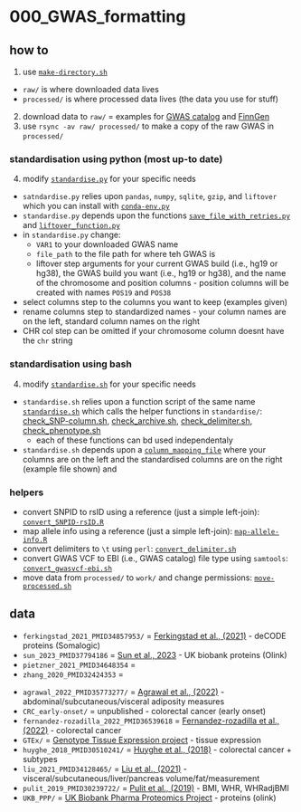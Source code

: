 # 000_GWAS_formatting

## how to
1. use [`make-directory.sh`](https://github.com/mattlee821/000_GWAS_formatting/blob/main/000_scripts/make-directory.sh)
  - `raw/` is where downloaded data lives
  - `processed/` is where processed data lives (the data you use for stuff)
2. download data to `raw/` =  examples for [GWAS catalog](https://github.com/mattlee821/000_GWAS_formatting/blob/main/000_scripts/download_GWAScatalog.sh) and [FinnGen](https://github.com/mattlee821/000_GWAS_formatting/blob/main/000_scripts/download_finngen.sh)
3. use `rsync -av raw/ processed/` to make a copy of the raw GWAS in `processed/`

### standardisation using python (most up-to date)
4. modify [`standardise.py`](https://github.com/mattlee821/000_GWAS_formatting/blob/main/000_scripts/standardise.py) for your specific needs
  - `satndardise.py` relies upon `pandas`, `numpy`, `sqlite`, `gzip`, and `liftover` which you can install with [`conda-env.py`](https://github.com/mattlee821/000_GWAS_formatting/blob/main/000_scripts/conda-env.sh)
  - `standardise.py` depends upon the functions [`save_file_with_retries.py`](https://github.com/mattlee821/000_GWAS_formatting/blob/main/000_scripts/standardise/save_file_with_retries.py) and [`liftover_function.py`](https://github.com/mattlee821/000_GWAS_formatting/blob/main/000_scripts/standardise/liftover_function.py)
  - in `standardise.py` change:
    - `VAR1` to your downloaded GWAS name
    - `file_path` to the file path for where teh GWAS is 
    - liftover step arguments for your current GWAS build (i.e., hg19 or hg38), the GWAS build you want (i.e., hg19 or hg38), and the name of the chromosome and position columns - position columns will be created with names `POS19` and `POS38`
  - select columns step to the columns you want to keep (examples given)
  - rename columns step to standardized names - your column names are on the left, standard column names on the right
  - CHR col step can be omitted if your chromosome column doesnt have the `chr` string

### standardisation using bash
4. modify [`standardise.sh`](https://github.com/mattlee821/000_GWAS_formatting/blob/main/000_scripts/standardise.sh) for your specific needs
  - `standardise.sh` relies upon a function script of the same name [`standardise.sh`](https://github.com/mattlee821/000_GWAS_formatting/blob/main/000_scripts/standardise/standardise.sh) which calls the helper functions in `standardise/`: [check_SNP-column.sh](https://github.com/mattlee821/000_GWAS_formatting/blob/main/000_scripts/standardise/check_SNP-column.sh), [check_archive.sh](https://github.com/mattlee821/000_GWAS_formatting/blob/main/000_scripts/standardise/check_archive.sh), [check_delimiter.sh](https://github.com/mattlee821/000_GWAS_formatting/blob/main/000_scripts/standardise/check_delimiter.sh), [check_phenotype.sh](https://github.com/mattlee821/000_GWAS_formatting/blob/main/000_scripts/standardise/check_phenotype.sh)
    - each of these functions can bd used independentaly
  - `standardise.sh` depends upon a [`column_mapping_file`](https://github.com/mattlee821/000_GWAS_formatting/blob/main/000_scripts/standardise/column_mapping_file) where your columns are on the left and the standardised columns are on the right (example file shown) and 

### helpers
- convert SNPID to rsID using a reference (just a simple left-join): [`convert_SNPID-rsID.R`](https://github.com/mattlee821/000_GWAS_formatting/blob/main/000_scripts/convert_SNPID-rsID.R)
- map allele info using a reference (just a simple left-join): [`map-allele-info.R`](https://github.com/mattlee821/000_GWAS_formatting/blob/main/000_scripts/map-allele-info.R)
- convert delimiters to `\t` using `perl`: [`convert_delimiter.sh`](https://github.com/mattlee821/000_GWAS_formatting/blob/main/000_scripts/convert_delimiter.sh)
- convert GWAS VCF to EBI (i.e., GWAS catalog) file type using `samtools`: [`convert_gwasvcf-ebi.sh`](https://github.com/mattlee821/000_GWAS_formatting/blob/main/000_scripts/convert_gwasvcf-ebi.sh)
- move data from `processed/` to `work/` and change permissions: [`move-processed.sh`](https://github.com/mattlee821/000_GWAS_formatting/blob/main/000_scripts/move-processed.sh)

## data
- `ferkingstad_2021_PMID34857953/` = [Ferkingstad et al., (2021)](https://pubmed.ncbi.nlm.nih.gov/34857953/) - deCODE proteins (Somalogic)
- `sun_2023_PMID37794186` = [Sun et al., 2023](https://pubmed.ncbi.nlm.nih.gov/37794186/) - UK biobank proteins (Olink)
- `pietzner_2021_PMID34648354` = 
- `zhang_2020_PMID32424353` = 

* `agrawal_2022_PMID35773277/` = [Agrawal et al., (2022)](https://www.nature.com/articles/s41467-022-30931-2) - abdominal/subcutaneous/visceral adiposity measures
* `CRC_early-onset/` = unpublished - colorectal cancer (early onset)
* `fernandez-rozadilla_2022_PMID36539618` = [Fernandez-rozadilla et al., (2022)](https://pubmed.ncbi.nlm.nih.gov/36539618/) - colorectal cancer
* `GTEx/` = [Genotype Tissue Expression project](https://gtexportal.org/home/) - tissue expression
* `huyghe_2018_PMID30510241/` = [Huyghe et al., (2018)](https://pubmed.ncbi.nlm.nih.gov/30510241/) - colorectal cancer + subtypes
* `liu_2021_PMID34128465/` = [Liu et al., (2021)](https://pubmed.ncbi.nlm.nih.gov/34128465/) - visceral/subcutaneous/liver/pancreas volume/fat/measurement 
* `pulit_2019_PMID30239722/` = [Pulit et al., (2019)](https://pubmed.ncbi.nlm.nih.gov/30239722/) - BMI, WHR, WHRadjBMI
* `UKB_PPP/` = [UK Biobank Pharma Proteomics Project](https://www.biorxiv.org/content/10.1101/2022.06.17.496443v1) - proteins (olink)
